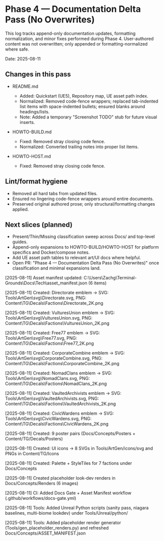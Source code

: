 # Phase 4 — Documentation Delta Pass (No Overwrites)

This log tracks append-only documentation updates, formatting normalization, and minor fixes performed during Phase 4. User-authored content was not overwritten; only appended or formatting-normalized where safe.

Date: 2025-08-11

## Changes in this pass

- README.md
  - Added: Quickstart (UE5), Repository map, UE asset path index.
  - Normalized: Removed code-fence wrappers; replaced tab-indented list items with space-indented bullets; ensured blanks around headings/lists.
  - Note: Added a temporary "Screenshot TODO" stub for future visual inserts.

- HOWTO-BUILD.md
  - Fixed: Removed stray closing code fence.
  - Normalized: Converted trailing notes into proper list items.

- HOWTO-HOST.md
  - Fixed: Removed stray closing code fence.

## Lint/format hygiene

- Removed all hard tabs from updated files.
- Ensured no lingering code-fence wrappers around entire documents.
- Preserved original authored prose; only structural/formatting changes applied.

## Next slices (planned)

- Present/Thin/Missing classification sweep across Docs/ and top-level guides.
- Append-only expansions to HOWTO-BUILD/HOWTO-HOST for platform specifics and Docker/compose notes.
- Add UE asset path tables to relevant art/UI docs where helpful.
- Open PR: "Phase 4 — Documentation Delta Pass (No Overwrites)" once classification and minimal expansions land.

[2025-08-11] Asset manifest updated: C:\Users\Zachg\Terminal-Grounds\Docs\Tech\asset_manifest.json (6 items)

[2025-08-11] Created: Directorate emblem -> SVG: Tools\ArtGen\svg\Directorate.svg, PNG: Content\TG\Decals\Factions\Directorate_2K.png

[2025-08-11] Created: VulturesUnion emblem -> SVG: Tools\ArtGen\svg\VulturesUnion.svg, PNG: Content\TG\Decals\Factions\VulturesUnion_2K.png

[2025-08-11] Created: Free77 emblem -> SVG: Tools\ArtGen\svg\Free77.svg, PNG: Content\TG\Decals\Factions\Free77_2K.png

[2025-08-11] Created: CorporateCombine emblem -> SVG: Tools\ArtGen\svg\CorporateCombine.svg, PNG: Content\TG\Decals\Factions\CorporateCombine_2K.png

[2025-08-11] Created: NomadClans emblem -> SVG: Tools\ArtGen\svg\NomadClans.svg, PNG: Content\TG\Decals\Factions\NomadClans_2K.png

[2025-08-11] Created: VaultedArchivists emblem -> SVG: Tools\ArtGen\svg\VaultedArchivists.svg, PNG: Content\TG\Decals\Factions\VaultedArchivists_2K.png

[2025-08-11] Created: CivicWardens emblem -> SVG: Tools\ArtGen\svg\CivicWardens.svg, PNG: Content\TG\Decals\Factions\CivicWardens_2K.png

[2025-08-11] Created: 9 poster pairs (Docs/Concepts/Posters + Content/TG/Decals/Posters)

[2025-08-11] Created: UI icons -> 8 SVGs in Tools/ArtGen/icons/svg and PNGs in Content/TG/Icons

[2025-08-11] Created: Palette + StyleTiles for 7 factions under Docs/Concepts

[2025-08-11] Created placeholder look-dev renders in Docs/Concepts/Renders (6 images)

[2025-08-11] CI: Added Docs Gate + Asset Manifest workflow (.github/workflows/docs-gate.yml)

[2025-08-11] Tools: Added Unreal Python scripts (sanity pass, niagara baselines, multi-biome lookdev) under Tools/Unreal/python/

[2025-08-11] Tools: Added placeholder render generator (Tools/gen_placeholder_renders.py) and refreshed Docs/Concepts/ASSET_MANIFEST.json
